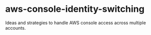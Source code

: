 # aws-console-identity-switching
Ideas and strategies to handle AWS console access across multiple accounts.
